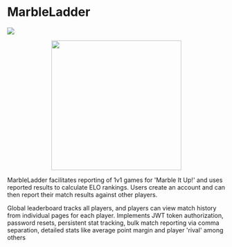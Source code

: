 # MarbleLadder
<img src="https://github.com/msi1995/MarbleLadder/assets/63132397/822d7d83-85fe-4206-81fa-d939539d75e9">

<p align="center">
  <img width="300" height="300" src="https://github.com/msi1995/MarbleLadder/assets/63132397/5c86f2fa-e019-4c13-8861-c5a1ac6ef9e5">
</p>


MarbleLadder facilitates reporting of 1v1 games for 'Marble It Up!' and uses reported results to calculate ELO rankings. Users create an account and can then report their match results against other players.


Global leaderboard tracks all players, and players can view match history from individual pages for each player. Implements JWT token authorization, password resets, persistent stat tracking, bulk match reporting via comma separation, detailed stats like average point margin and player 'rival' among others
